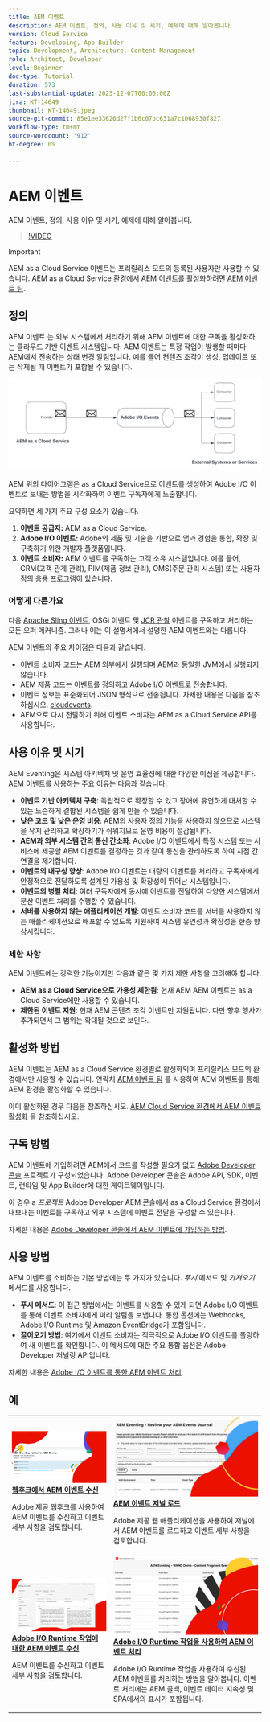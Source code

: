 ```yaml
---
title: AEM 이벤트
description: AEM 이벤트, 정의, 사용 이유 및 시기, 예제에 대해 알아봅니다.
version: Cloud Service
feature: Developing, App Builder
topic: Development, Architecture, Content Management
role: Architect, Developer
level: Beginner
doc-type: Tutorial
duration: 573
last-substantial-update: 2023-12-07T00:00:00Z
jira: KT-14649
thumbnail: KT-14649.jpeg
source-git-commit: 85e1ee33626d27f1b6c07bc631a7c1068930f827
workflow-type: tm+mt
source-wordcount: '912'
ht-degree: 0%

---
```



# AEM 이벤트

AEM 이벤트, 정의, 사용 이유 및 시기, 예제에 대해 알아봅니다.

>[!VIDEO](https://video.tv.adobe.com/v/3426686?quality=12&learn=on)

>[!IMPORTANT]
>
>AEM as a Cloud Service 이벤트는 프리릴리스 모드의 등록된 사용자만 사용할 수 있습니다. AEM as a Cloud Service 환경에서 AEM 이벤트를 활성화하려면 [AEM 이벤트 팀](mailto:grp-aem-events@adobe.com).

## 정의

AEM 이벤트 는 외부 시스템에서 처리하기 위해 AEM 이벤트에 대한 구독을 활성화하는 클라우드 기반 이벤트 시스템입니다. AEM 이벤트는 특정 작업이 발생할 때마다 AEM에서 전송하는 상태 변경 알림입니다. 예를 들어 컨텐츠 조각이 생성, 업데이트 또는 삭제될 때 이벤트가 포함될 수 있습니다.

![AEM 이벤트](./assets/aem-eventing.png)

AEM 위의 다이어그램은 as a Cloud Service으로 이벤트를 생성하여 Adobe I/O 이벤트로 보내는 방법을 시각화하여 이벤트 구독자에게 노출합니다.

요약하면 세 가지 주요 구성 요소가 있습니다.

1. **이벤트 공급자:** AEM as a Cloud Service.
1. **Adobe I/O 이벤트:** Adobe의 제품 및 기술을 기반으로 앱과 경험을 통합, 확장 및 구축하기 위한 개발자 플랫폼입니다.
1. **이벤트 소비자:** AEM 이벤트를 구독하는 고객 소유 시스템입니다. 예를 들어, CRM(고객 관계 관리), PIM(제품 정보 관리), OMS(주문 관리 시스템) 또는 사용자 정의 응용 프로그램이 있습니다.

### 어떻게 다른가요

다음 [Apache Sling 이벤트](https://sling.apache.org/documentation/bundles/apache-sling-eventing-and-job-handling.html), OSGi 이벤트 및 [JCR 관찰](https://jackrabbit.apache.org/oak/docs/features/observation.html) 이벤트를 구독하고 처리하는 모든 오퍼 메커니즘. 그러나 이는 이 설명서에서 설명한 AEM 이벤트와는 다릅니다.

AEM 이벤트의 주요 차이점은 다음과 같습니다.

- 이벤트 소비자 코드는 AEM 외부에서 실행되며 AEM과 동일한 JVM에서 실행되지 않습니다.
- AEM 제품 코드는 이벤트를 정의하고 Adobe I/O 이벤트로 전송합니다.
- 이벤트 정보는 표준화되어 JSON 형식으로 전송됩니다. 자세한 내용은 다음을 참조하십시오. [cloudevents](https://cloudevents.io/).
- AEM으로 다시 전달하기 위해 이벤트 소비자는 AEM as a Cloud Service API를 사용합니다.


## 사용 이유 및 시기

AEM Eventing은 시스템 아키텍처 및 운영 효율성에 대한 다양한 이점을 제공합니다. AEM 이벤트를 사용하는 주요 이유는 다음과 같습니다.

- **이벤트 기반 아키텍처 구축**: 독립적으로 확장할 수 있고 장애에 유연하게 대처할 수 있는 느슨하게 결합된 시스템을 쉽게 만들 수 있습니다.
- **낮은 코드 및 낮은 운영 비용**: AEM의 사용자 정의 기능을 사용하지 않으므로 시스템을 유지 관리하고 확장하기가 쉬워지므로 운영 비용이 절감됩니다.
- **AEM과 외부 시스템 간의 통신 간소화**: Adobe I/O 이벤트에서 특정 시스템 또는 서비스에 제공할 AEM 이벤트를 결정하는 것과 같이 통신을 관리하도록 하여 지점 간 연결을 제거합니다.
- **이벤트의 내구성 향상**: Adobe I/O 이벤트는 대량의 이벤트를 처리하고 구독자에게 안정적으로 전달하도록 설계된 가용성 및 확장성이 뛰어난 시스템입니다.
- **이벤트의 병렬 처리**: 여러 구독자에게 동시에 이벤트를 전달하여 다양한 시스템에서 분산 이벤트 처리를 수행할 수 있습니다.
- **서버를 사용하지 않는 애플리케이션 개발**: 이벤트 소비자 코드를 서버를 사용하지 않는 애플리케이션으로 배포할 수 있도록 지원하여 시스템 유연성과 확장성을 한층 향상시킵니다.

### 제한 사항

AEM 이벤트에는 강력한 기능이지만 다음과 같은 몇 가지 제한 사항을 고려해야 합니다.

- **AEM as a Cloud Service으로 가용성 제한됨**: 현재 AEM AEM 이벤트는 as a Cloud Service에만 사용할 수 있습니다.
- **제한된 이벤트 지원**: 현재 AEM 콘텐츠 조각 이벤트만 지원됩니다. 다만 향후 행사가 추가되면서 그 범위는 확대될 것으로 보인다.

## 활성화 방법

AEM 이벤트는 AEM as a Cloud Service 환경별로 활성화되며 프리릴리스 모드의 환경에서만 사용할 수 있습니다. 연락처 [AEM 이벤트 팀](mailto:grp-aem-events@adobe.com) 를 사용하여 AEM 이벤트를 통해 AEM 환경을 활성화할 수 있습니다.

이미 활성화된 경우 다음을 참조하십시오. [AEM Cloud Service 환경에서 AEM 이벤트 활성화](https://developer.adobe.com/experience-cloud/experience-manager-apis/guides/events/#enable-aem-events-on-your-aem-cloud-service-environment) 을 참조하십시오.

## 구독 방법

AEM 이벤트에 가입하려면 AEM에서 코드를 작성할 필요가 없고 [Adobe Developer 콘솔](https://developer.adobe.com/) 프로젝트가 구성되었습니다. Adobe Developer 콘솔은 Adobe API, SDK, 이벤트, 런타임 및 App Builder에 대한 게이트웨이입니다.

이 경우 a _프로젝트_ Adobe Developer AEM 콘솔에서 as a Cloud Service 환경에서 내보내는 이벤트를 구독하고 외부 시스템에 이벤트 전달을 구성할 수 있습니다.

자세한 내용은 [Adobe Developer 콘솔에서 AEM 이벤트에 가입하는 방법](https://developer.adobe.com/experience-cloud/experience-manager-apis/guides/events/#how-to-subscribe-to-aem-events-in-the-adobe-developer-console).

## 사용 방법

AEM 이벤트를 소비하는 기본 방법에는 두 가지가 있습니다. _푸시_ 메서드 및 _가져오기_ 메서드를 사용합니다.

- **푸시 메서드**: 이 접근 방법에서는 이벤트를 사용할 수 있게 되면 Adobe I/O 이벤트를 통해 이벤트 소비자에게 미리 알림을 보냅니다. 통합 옵션에는 Webhooks, Adobe I/O Runtime 및 Amazon EventBridge가 포함됩니다.
- **끌어오기 방법**: 여기에서 이벤트 소비자는 적극적으로 Adobe I/O 이벤트를 폴링하여 새 이벤트를 확인합니다. 이 메서드에 대한 주요 통합 옵션은 Adobe Developer 저널링 API입니다.

자세한 내용은 [Adobe I/O 이벤트를 통한 AEM 이벤트 처리](https://developer.adobe.com/experience-cloud/experience-manager-apis/guides/events/#aem-events-processing-via-adobe-io).

## 예

<table>
  <tr>
    <td>
        <a  href="./examples/webhook.md"><img alt="웹후크에서 AEM 이벤트 수신" src="./assets/examples/webhook/webhook-example.png"/></a>
        <div><strong><a href="./examples/webhook.md">웹후크에서 AEM 이벤트 수신</a></strong></div>
        <p>
          Adobe 제공 웹후크를 사용하여 AEM 이벤트를 수신하고 이벤트 세부 사항을 검토합니다.
        </p>
      </td>
      <td>
        <a  href="./examples/journaling.md"><img alt="AEM 이벤트 저널 로드" src="./assets/examples/journaling/eventing-journal.png"/></a>
        <div><strong><a href="./examples/journaling.md">AEM 이벤트 저널 로드</a></strong></div>
        <p>
          Adobe 제공 웹 애플리케이션을 사용하여 저널에서 AEM 이벤트를 로드하고 이벤트 세부 사항을 검토합니다.
        </p>
      </td>
    </tr>
  <tr>
    <td>
        <a  href="./examples/runtime-action.md"><img alt="Adobe I/O Runtime 작업에 대한 AEM 이벤트 수신" src="./assets/examples/runtime-action/eventing-runtime.png"/></a>
        <div><strong><a href="./examples/runtime-action.md">Adobe I/O Runtime 작업에 대한 AEM 이벤트 수신</a></strong></div>
        <p>
          AEM 이벤트를 수신하고 이벤트 세부 사항을 검토합니다.
        </p>
      </td>
      <td>
        <a  href="./examples/event-processing-using-runtime-action.md"><img alt="Adobe I/O Runtime 작업을 사용하여 AEM 이벤트 처리" src="./assets/examples/event-processing-using-runtime-action/event-processing.png"/></a>
        <div><strong><a href="./examples/event-processing-using-runtime-action.md">Adobe I/O Runtime 작업을 사용하여 AEM 이벤트 처리</a></strong></div>
        <p>
          Adobe I/O Runtime 작업을 사용하여 수신된 AEM 이벤트를 처리하는 방법을 알아봅니다. 이벤트 처리에는 AEM 콜백, 이벤트 데이터 지속성 및 SPA에서의 표시가 포함됩니다.
        </p>
      </td>
  </tr>    
</table>
